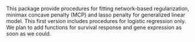 
<!-- README.md is generated from README.Rmd. Please edit that file -->
This package provide procedures for fitting network-based regularization, minimax concave penalty (MCP) and lasso penalty for generalized linear model. This first version includes procedures for logistic regression only. We plan to add functions for survival response and gene expression as soon as we could.
